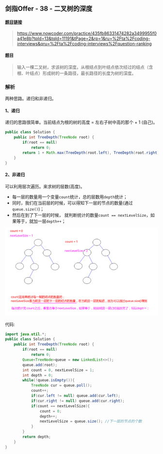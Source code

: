 ## 剑指Offer - 38 - 二叉树的深度

#### [题目链接](https://www.nowcoder.com/practice/435fb86331474282a3499955f0a41e8b?tpId=13&tqId=11191&tPage=2&rp=1&ru=%2Fta%2Fcoding-interviews&qru=%2Fta%2Fcoding-interviews%2Fquestion-ranking)

> https://www.nowcoder.com/practice/435fb86331474282a3499955f0a41e8b?tpId=13&tqId=11191&tPage=2&rp=1&ru=%2Fta%2Fcoding-interviews&qru=%2Fta%2Fcoding-interviews%2Fquestion-ranking

#### 题目

> 输入一棵二叉树，求该树的深度。从根结点到叶结点依次经过的结点（含根、叶结点）形成树的一条路径，最长路径的长度为树的深度。

### 解析

两种思路。递归和非递归。

#### 1、递归

递归的思路很简单。当前结点为根的树的高度 = 左右子树中高的那个 + 1 (自己)。

```java
public class Solution {
    public int TreeDepth(TreeNode root) {
        if(root == null)
            return 0;
        return 1 + Math.max(TreeDepth(root.left), TreeDepth(root.right));
    }
}
```

#### 2、非递归

可以利用层次遍历。来求树的层数(高度)。

* 每一层的数量用一个变量`count`统计，总的层数用`depth`统计；
* 同时，我们在当前层的时候，可以得知下一层的节点的数量(通过`queue.size()`)；
* 然后在到了下一层的时候， 就判断统计的数量`count == nextLevelSize`，如果等于，就加一层`depth++`；

![](images/38_s.png)

代码:

```java
import java.util.*;
public class Solution {
    public int TreeDepth(TreeNode root) {
        if(root == null)
            return 0;
        Queue<TreeNode>queue = new LinkedList<>();
        queue.add(root);
        int count = 0, nextLevelSize = 1;
        int depth = 0;
        while(!queue.isEmpty()){
            TreeNode cur = queue.poll();
            count++;
            if(cur.left != null) queue.add(cur.left);
            if(cur.right != null) queue.add(cur.right);
            if(count == nextLevelSize){
                count = 0;
                depth++;
                nextLevelSize = queue.size(); //下一层的节点的个数
            }
        }
        return depth;
    }
}
```

